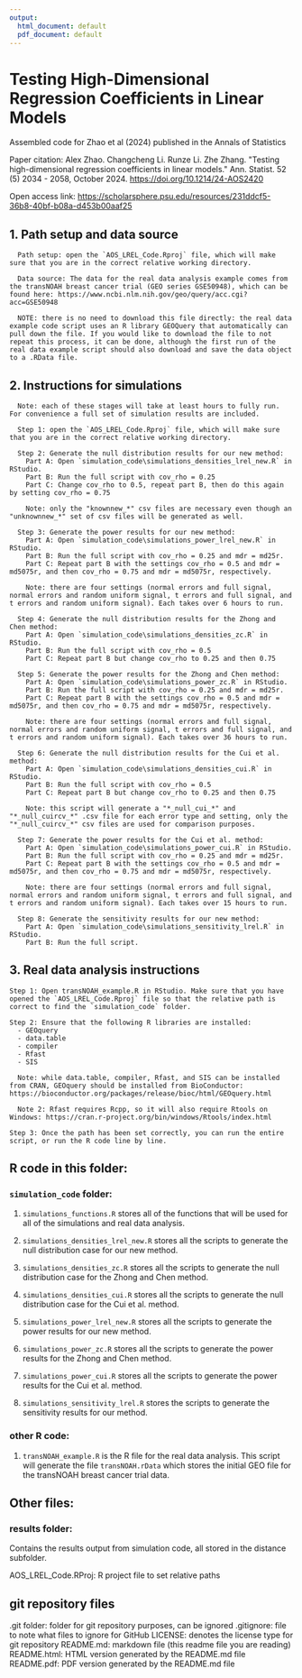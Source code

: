 ```yaml
---
output:
  html_document: default
  pdf_document: default
---
```

# Testing High-Dimensional Regression Coefficients in Linear Models

Assembled code for Zhao et al (2024) published in the Annals of Statistics

Paper citation: Alex Zhao. Changcheng Li. Runze Li. Zhe Zhang. "Testing high-dimensional regression coefficients in linear models." Ann. Statist. 52 (5) 2034 - 2058, October 2024. https://doi.org/10.1214/24-AOS2420 

Open access link: https://scholarsphere.psu.edu/resources/231ddcf5-36b8-40bf-b08a-d453b00aaf25

## 1. Path setup and data source
      Path setup: open the `AOS_LREL_Code.Rproj` file, which will make sure that you are in the correct relative working directory.

      Data source: The data for the real data analysis example comes from the transNOAH breast cancer trial (GEO series GSE50948), which can be found here: https://www.ncbi.nlm.nih.gov/geo/query/acc.cgi?acc=GSE50948

      NOTE: there is no need to download this file directly: the real data example code script uses an R library GEOQuery that automatically can pull down the file. If you would like to download the file to not repeat this process, it can be done, although the first run of the real data example script should also download and save the data object to a .RData file.

## 2. Instructions for simulations

      Note: each of these stages will take at least hours to fully run. For convenience a full set of simulation results are included.

      Step 1: open the `AOS_LREL_Code.Rproj` file, which will make sure that you are in the correct relative working directory.

      Step 2: Generate the null distribution results for our new method:
        Part A: Open `simulation_code\simulations_densities_lrel_new.R` in RStudio.
        Part B: Run the full script with cov_rho = 0.25
        Part C: Change cov_rho to 0.5, repeat part B, then do this again by setting cov_rho = 0.75

        Note: only the "knownnew_*" csv files are necessary even though an "unknownnew_*" set of csv files will be generated as well.

      Step 3: Generate the power results for our new method:
        Part A: Open `simulation_code\simulations_power_lrel_new.R` in RStudio.
        Part B: Run the full script with cov_rho = 0.25 and mdr = md25r.
        Part C: Repeat part B with the settings cov_rho = 0.5 and mdr = md5075r, and then cov_rho = 0.75 and mdr = md5075r, respectively.

        Note: there are four settings (normal errors and full signal, normal errors and random uniform signal, t errors and full signal, and t errors and random uniform signal). Each takes over 6 hours to run.

      Step 4: Generate the null distribution results for the Zhong and Chen method:
        Part A: Open `simulation_code\simulations_densities_zc.R` in RStudio.
        Part B: Run the full script with cov_rho = 0.5
        Part C: Repeat part B but change cov_rho to 0.25 and then 0.75

      Step 5: Generate the power results for the Zhong and Chen method:
        Part A: Open `simulation_code\simulations_power_zc.R` in RStudio.
        Part B: Run the full script with cov_rho = 0.25 and mdr = md25r.
        Part C: Repeat part B with the settings cov_rho = 0.5 and mdr = md5075r, and then cov_rho = 0.75 and mdr = md5075r, respectively.

        Note: there are four settings (normal errors and full signal, normal errors and random uniform signal, t errors and full signal, and t errors and random uniform signal). Each takes over 36 hours to run.

      Step 6: Generate the null distribution results for the Cui et al. method:
        Part A: Open `simulation_code\simulations_densities_cui.R` in RStudio.
        Part B: Run the full script with cov_rho = 0.5
        Part C: Repeat part B but change cov_rho to 0.25 and then 0.75

        Note: this script will generate a "*_null_cui_*" and "*_null_cuircv_*" .csv file for each error type and setting, only the "*_null_cuircv_*" csv files are used for comparison purposes.

      Step 7: Generate the power results for the Cui et al. method:
        Part A: Open `simulation_code\simulations_power_cui.R` in RStudio.
        Part B: Run the full script with cov_rho = 0.25 and mdr = md25r.
        Part C: Repeat part B with the settings cov_rho = 0.5 and mdr = md5075r, and then cov_rho = 0.75 and mdr = md5075r, respectively.

        Note: there are four settings (normal errors and full signal, normal errors and random uniform signal, t errors and full signal, and t errors and random uniform signal). Each takes over 15 hours to run.

      Step 8: Generate the sensitivity results for our new method:
        Part A: Open `simulation_code\simulations_sensitivity_lrel.R` in RStudio.
        Part B: Run the full script.

## 3. Real data analysis instructions

    Step 1: Open transNOAH_example.R in RStudio. Make sure that you have opened the `AOS_LREL_Code.Rproj` file so that the relative path is correct to find the `simulation_code` folder.

    Step 2: Ensure that the following R libraries are installed:
      - GEOquery
      - data.table
      - compiler
      - Rfast
      - SIS

      Note: while data.table, compiler, Rfast, and SIS can be installed from CRAN, GEOquery should be installed from BioConductor: https://bioconductor.org/packages/release/bioc/html/GEOquery.html

      Note 2: Rfast requires Rcpp, so it will also require Rtools on Windows: https://cran.r-project.org/bin/windows/Rtools/index.html

    Step 3: Once the path has been set correctly, you can run the entire script, or run the R code line by line.

## R code in this folder:

### `simulation_code` folder:

1. `simulations_functions.R` stores all of the functions that will be used for all of the simulations and real data analysis.

2. `simulations_densities_lrel_new.R` stores all the scripts to generate the null distribution case for our new method.

3. `simulations_densities_zc.R` stores all the scripts to generate the null distribution case for the Zhong and Chen method.

4. `simulations_densities_cui.R` stores all the scripts to generate the null distribution case for the Cui et al. method.

5. `simulations_power_lrel_new.R` stores all the scripts to generate the power results for our new method.

6. `simulations_power_zc.R` stores all the scripts to generate the power results for the Zhong and Chen method.

7. `simulations_power_cui.R` stores all the scripts to generate the power results for the Cui et al. method.

8. `simulations_sensitivity_lrel.R` stores the scripts to generate the sensitivity results for our method.

### other R code:

1. `transNOAH_example.R` is the R file for the real data analysis. This script will generate the file `transNOAH.rData` which stores the initial GEO file for the transNOAH breast cancer trial data.

## Other files:

### results folder:
  Contains the results output from simulation code, all stored in the distance subfolder.

AOS_LREL_Code.RProj: R project file to set relative paths

## git repository files
.git folder: folder for git repository purposes, can be ignored
.gitignore: file to note what files to ignore for GitHub
LICENSE: denotes the license type for git repository
README.md: markdown file (this readme file you are reading)
README.html: HTML version generated by the README.md file
README.pdf: PDF version generated by the README.md file
